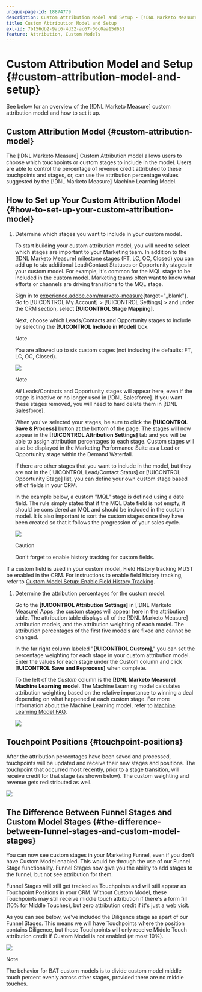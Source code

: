 ```yaml
---
unique-page-id: 18874779
description: Custom Attribution Model and Setup - [!DNL Marketo Measure]
title: Custom Attribution Model and Setup
exl-id: 7b156db2-9ac6-4d32-ac67-06c0aa15d651
feature: Attribution, Custom Models
---
```

# Custom Attribution Model and Setup {#custom-attribution-model-and-setup}

See below for an overview of the [!DNL Marketo Measure] custom attribution model and how to set it up.

## Custom Attribution Model {#custom-attribution-model}

The [!DNL Marketo Measure] Custom Attribution model allows users to choose which touchpoints or custom stages to include in the model. Users are able to control the percentage of revenue credit attributed to these touchpoints and stages, or, can use the attribution percentage values suggested by the [!DNL Marketo Measure] Machine Learning Model.

## How to Set up Your Custom Attribution Model {#how-to-set-up-your-custom-attribution-model}

1. Determine which stages you want to include in your custom model.

   To start building your custom attribution model, you will need to select which stages are important to your Marketing team. In addition to the [!DNL Marketo Measure] milestone stages (FT, LC, OC, Closed) you can add up to six additional Lead/Contact Statuses or Opportunity stages in your custom model. For example, it's common for the MQL stage to be included in the custom model. Marketing teams often want to know what efforts or channels are driving transitions to the MQL stage.

   Sign in to [experience.adobe.com/marketo-measure](https://experience.adobe.com/marketo-measure){target="_blank"}. Go to [!UICONTROL My Account] > [!UICONTROL Settings] > and under the CRM section, select **[!UICONTROL Stage Mapping]**.

   Next, choose which Leads/Contacts and Opportunity stages to include by selecting the **[!UICONTROL Include in Model]** box.

   >[!NOTE]
   >
   >You are allowed up to six custom stages (not including the defaults: FT, LC, OC, Closed).

   ![](assets/1-1.png)

   >[!NOTE]
   >
   >_All_ Leads/Contacts and Opportunity stages will appear here, even if the stage is inactive or no longer used in [!DNL Salesforce]. If you want these stages removed, you will need to hard delete them in [!DNL Salesforce].

   When you've selected your stages, be sure to click the **[!UICONTROL Save & Process]** button at the bottom of the page. The stages will now appear in the **[!UICONTROL Attribution Settings]** tab and you will be able to assign attribution percentages to each stage. Custom stages will also be displayed in the Marketing Performance Suite as a Lead or Opportunity stage within the Demand Waterfall.

   If there are other stages that you want to include in the model, but they are not in the [!UICONTROL Lead/Contact Status] or [!UICONTROL Opportunity Stage] list, you can define your own custom stage based off of fields in your CRM.

   In the example below, a custom "MQL" stage is defined using a date field. The rule simply states that if the MQL Date field is not empty, it should be considered an MQL and should be included in the custom model. It is also important to sort the custom stages once they have been created so that it follows the progression of your sales cycle.

   ![](assets/2-1.png)

   >[!CAUTION]
   >
   >Don't forget to enable history tracking for custom fields.

If a custom field is used in your custom model, Field History tracking MUST be enabled in the CRM. For instructions  to enable field history tracking, refer to [Custom Model Setup: Enable Field History Tracking](/help/advanced-marketo-measure-features/custom-attribution-models/custom-model-setup-enable-field-history-tracking.md).

1. Determine the attribution percentages for the custom model.

   Go to the **[!UICONTROL Attribution Settings]** in [!DNL Marketo Measure] Apps; the custom stages will appear here in the attribution table. The attribution table displays all of the [!DNL Marketo Measure] attribution models, and the attribution weighting of each model. The attribution percentages of the first five models are fixed and cannot be changed.

   In the far right column labeled "**[!UICONTROL Custom]**," you can set the percentage weighting for each stage in your custom attribution model. Enter the values for each stage under the Custom column and click **[!UICONTROL Save and Reprocess]** when complete.

   To the left of the _Custom_ column is the **[!DNL Marketo Measure] Machine Learning model**. The Machine Learning model calculates attribution weighting based on the relative importance to winning a deal depending on what happened at each custom stage. For more information about the Machine Learning model, refer to [Machine Learning Model FAQ](/help/advanced-marketo-measure-features/custom-attribution-models/machine-learning-model-faq.md).

   ![](assets/3.png)

## Touchpoint Positions {#touchpoint-positions}

After the attribution percentages have been saved and processed, touchpoints will be updated and receive their new stages and positions. The touchpoint that occurred most recently, prior to a stage transition, will receive credit for that stage (as shown below). The custom weighting and revenue gets redistributed as well.

![](assets/4.png)

## The Difference Between Funnel Stages and Custom Model Stages {#the-difference-between-funnel-stages-and-custom-model-stages}

You can now see custom stages in your Marketing Funnel, even if you don't have Custom Model enabled. This would be through the use of our Funnel Stage functionality. Funnel Stages now give you the ability to add stages to the funnel, but not see attribution for them.

Funnel Stages will still get tracked as Touchpoints and will still appear as Touchpoint Positions in your CRM. Without Custom Model, these Touchpoints may still receive middle touch attribution if there's a form fill (10% for Middle Touches), but zero attribution credit if it's just a web visit.

As you can see below, we've included the Diligence stage as apart of our Funnel Stages. This means we will have Touchpoints where the position contains Diligence, but those Touchpoints will only receive Middle Touch attribution credit if Custom Model is not enabled (at most 10%).

![](assets/5.png)

>[!NOTE]
>
>The behavior for BAT custom models is to divide custom model middle touch percent evenly across other stages, provided there are no middle touches.
